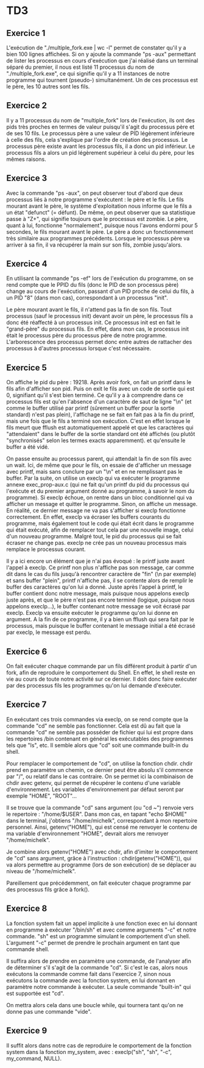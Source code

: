 # TD3

## Exercice 1

L'exécution de "./multiple_fork.exe | wc -l" permet de constater qu'il y a
bien 100 lignes affichées. Si on y ajoute la commande "ps -aux"
permettant de lister les processus en cours d'exécution que j'ai réalisé dans
un terminal séparé du premier, il nous est listé 11 processus du nom de
"./multiple_fork.exe", ce qui signifie qu'il y a 11 instances de notre
programme qui tournent (pseudo-) simultanément.
Un de ces processus est le père, les 10 autres sont les fils.

## Exercice 2

Il y a 11 processus du nom de "multiple_fork" lors de l'exécution,
ils ont des pids très proches en termes de valeur puisqu'il s'agit du
processus père et de ses 10 fils.
Le processus père a une valeur de PID légèrement inférieure à celle des fils,
cela s'explique par l'ordre de création des processus. Le processus père
existe avant les processus fils, il a donc un pid inférieur.
Le processus fils a alors un pid légèrement supérieur à celui du père, pour
les mêmes raisons.

## Exercice 3

Avec la commande "ps -aux", on peut observer tout d'abord que deux processus
liés à notre programme s'exécutent : le père et le fils.
Le fils mourant avant le père, le système d'exploitation nous informe que le
fils a un état "defunct" (= défunt). De même, on peut observer que sa
statistique passe à "Z+", qui signifie toujours que le processus est zombie.
Le père, quant à lui, fonctionne "normalement", puisque nous l'avons
endormi pour 5 secondes, le fils mourant avant le père. Le père a donc un
fonctionnement très similaire aux programmes précédents. Lorsque
le processus père va arriver à sa fin, il va récupérer la main sur son fils,
zombie jusqu'alors.

## Exercice 4

En utilisant la commande "ps -ef" lors de l'exécution du programme,
on se rend compte que le PPID du fils (donc le PID de son processus père)
change au cours de l'exécution, passant d'un PID proche de celui du fils, à
un PID "8" (dans mon cas), correspondant à un processus "init".

Le père mourant avant le fils, il n'attend pas la fin de son fils.
Tout processus (sauf le processus init) devant avoir un père, le processus
fils a donc été réaffecté à un processus init.
Ce processus init est en fait le "grand-père" du processus fils.
En effet, dans mon cas, le processus init était le processus père du processus
père de notre programme.
L'arborescence des processus permet donc entre autres de rattacher
des processus à d'autres processus lorsque c'est nécessaire.

## Exercice 5

On affiche le pid du père : 19218.
Après avoir fork, on fait un printf dans le fils afin d'afficher son pid.
Puis on exit le fils avec un code de sortie qui est 0, signifiant qu'il s'est
bien terminé.
Ce qu'il y a à comprendre dans ce processus fils est qu'en l'absence d'un
caractère de saut de ligne "\n" (et comme le buffer utilisé par printf
(sûrement un buffer pour la sortie standard) n'est
pas plein), l'affichage ne se fait en fait pas à la fin du printf, mais
une fois que le fils a terminé son exécution.
C'est en effet lorsque le fils meurt que fflush est automatiquement appelé
et que les caractères qui "attendaient" dans le buffer de la sortie standard
ont été affichés (ou plutôt "synchronisés" selon les termes exacts apparemment).
et qu'ensuite le buffer a été vidé.

On passe ensuite au processus parent, qui attendait la fin de son fils avec
un wait.
Ici, de même que pour le fils, on essaie de d'afficher un message avec
printf, mais sans conclure par un "\n" et en ne remplissant pas le buffer.
Par la suite, on utilise un execlp qui va exécuter le programme annexe
exec_prop-aux.c (qui ne fait qu'un printf du pid du processus qui l'exécute
et du premier argument donné au programme, à savoir le nom du programme).
Si execlp échoue, on rentre dans un bloc conditionnel qui va afficher un message
et quitter le programme.
Sinon, on affiche un message.
En réalité, ce dernier message ne va pas s'afficher si execlp fonctionne
correctement. En effet, execlp va écraser les buffers courants du programme,
mais également tout le code qui était écrit dans le programme qui était
exécuté, afin de remplacer tout cela par une nouvelle image, celui d'un nouveau
programme. Malgré tout, le pid du processus qui se fait écraser ne change pas.
execlp ne crée pas un nouveau processus mais remplace le processus courant.

Il y a ici encore un élément que je n'ai pas évoqué : le printf juste avant
l'appel à execlp.
Ce printf non plus n'affiche pas son message, car comme dit dans le cas du fils
jusqu'à rencontrer caractère de "fin" (\n par exemple) et sans buffer "plein",
printf n'affiche pas, il se contente alors de remplir le buffer des caractères
qu'on lui a donné.
Juste après l'appel à printf, le buffer contient donc notre message, mais
puisque nous appelons execlp juste après, et que le père n'est pas encore
terminé (logique, puisque nous appelons execlp...), le buffer contenant
notre message se voit écrasé par execlp.
Execlp va ensuite exécuter le programme qu'on lui donne en argument.
A la fin de ce programme, il y a bien un fflush qui sera fait par le processus,
mais puisque le buffer contenant le message initial a été écrasé par execlp,
le message est perdu.

## Exercice 6

On fait exécuter chaque commande par un fils différent produit à partir d'un fork,
afin de reproduire le comportement du Shell.
En effet, le shell reste en vie au cours de toute notre activité sur ce
dernier. Il doit donc faire exécuter par des processus fils les programmes
qu'on lui demande d'exécuter.

## Exercice 7

En exécutant ces trois commandes via execlp, on se rend compte que la commande
"cd" ne semble pas fonctionner. Cela est dû au fait que la commande "cd"
ne semble pas posséder de fichier qui lui est propre dans les repertoires
/bin contenant en général les exécutables des programmes tels que "ls", etc.
Il semble alors que "cd" soit une commande built-in du shell.

Pour remplacer le comportement de "cd", on utilise la fonction chdir.
chdir prend en paramètre un chemin, ce dernier peut être absolu s'il
commence par "/", ou relatif dans le cas contraire.
On se permet ici la combinaison de chdir avec getenv, qui permet de récupérer
le contenu d'une variable d'environnement.
Les variables d'environnement par défaut seront par exemple "HOME", "ROOT"...

Il se trouve que la commande "cd" sans argument (ou "cd ~") renvoie vers
le repertoire : "/home/$USER".
Dans mon cas, en tapant "echo $HOME" dans le terminal, j'obtiens
"/home/michelk", correspondant à mon repertoire personnel.
Ainsi, getenv("HOME"), qui est censé me renvoyer le contenu de ma variable
d'environnement "HOME", devrait alors me renvoyer "/home/michelk".

Je combine alors getenv("HOME") avec chdir, afin d'imiter le comportement
de "cd" sans argument, grâce à l'instruction : chdir(getenv("HOME")), qui
va alors permettre au programme (lors de son exécution) de se déplacer 
au niveau de "/home/michelk".

Pareillement que précédemment, on fait exécuter chaque programme par des
processus fils grâce à fork().

## Exercice 8

La fonction system fait un appel implicite à une fonction exec en lui donnant
en programme à exécuter "/bin/sh" et avec comme arguments "-c" et notre
commande. "sh" est un programme simulant le comportement d'un shell.
L'argument "-c" permet de prendre le prochain argument en tant que
commande shell.

Il suffira alors de prendre en paramètre une commande, de l'analyser
afin de déterminer s'il s'agit de la commande "cd". Si c'est le cas, alors
nous exécutons la commande comme fait dans l'exercice 7, sinon nous exécutons
la commande avec la fonction system, en lui donnant en paramètre notre commande
à exécuter. La seule commande "built-in" qui est supportée est "cd".

On mettra alors cela dans une boucle while, qui tournera tant qu'on ne donne 
pas une commande "vide".

## Exercice 9


Il suffit alors dans notre cas de reproduire le comportement de la fonction 
system dans la fonction my_system, avec : 
execlp("sh", "sh", "-c", my_command, NULL).